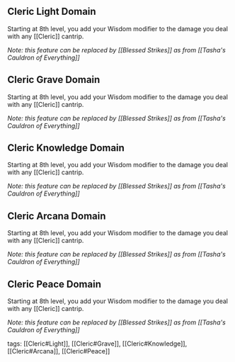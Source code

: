 ## Cleric Light Domain

Starting at 8th level, you add your Wisdom modifier to the damage you deal with any [[Cleric]] cantrip.

*Note: this feature can be replaced by [[Blessed Strikes]] as from [[Tasha's Cauldron of Everything]]*

## Cleric Grave Domain

Starting at 8th level, you add your Wisdom modifier to the damage you deal with any [[Cleric]] cantrip.

*Note: this feature can be replaced by [[Blessed Strikes]] as from [[Tasha's Cauldron of Everything]]*

## Cleric Knowledge Domain

Starting at 8th level, you add your Wisdom modifier to the damage you deal with any [[Cleric]] cantrip.

*Note: this feature can be replaced by [[Blessed Strikes]] as from [[Tasha's Cauldron of Everything]]*

## Cleric Arcana Domain

Starting at 8th level, you add your Wisdom modifier to the damage you deal with any [[Cleric]] cantrip.

*Note: this feature can be replaced by [[Blessed Strikes]] as from [[Tasha's Cauldron of Everything]]*

## Cleric Peace Domain

Starting at 8th level, you add your Wisdom modifier to the damage you deal with any [[Cleric]] cantrip.

*Note: this feature can be replaced by [[Blessed Strikes]] as from [[Tasha's Cauldron of Everything]]*

tags: [[Cleric#Light]], [[Cleric#Grave]], [[Cleric#Knowledge]], [[Cleric#Arcana]], [[Cleric#Peace]]
